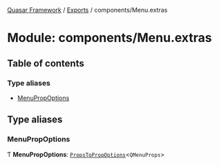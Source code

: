 [Quasar Framework](../index.md) / [Exports](../modules.md) / components/Menu.extras

# Module: components/Menu.extras

## Table of contents

### Type aliases

- [MenuPropOptions](components_Menu_extras.md#menupropoptions)

## Type aliases

### MenuPropOptions

Ƭ **MenuPropOptions**: [`PropsToPropOptions`](components_api.md#propstopropoptions)<`QMenuProps`\>
